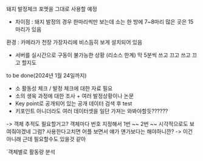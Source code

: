 돼지 발정체크 포멧을 그대로 사용할 예정

- 차이점 : 돼지 발정의 경우 한마리씩만 보는데
	소는 한 방에 7~8마리 
	많은 곳은 15마리가 있음

환경 : 카메라가 천장 가장자리에 비스듬히 보게 설치되어 있음
- 서버를 실시간으로 구동이 불가능한 상황 (리소스 한계) 막 5분씩 쓰고 끄고 쓰고 끄고 할지도
 

to be done(2024년 1월 24일까지)
+ 소 활동성 체크 / 발정 체크에 대한 자료 필요
+ 소의 생육 과정에 대한 조사 + 여러 발정상황이나 논문
+ Key point로 공개되어 있는 공개 데이터 검색 후 test 
+ 키포인트 아니더라도 여러 데이터셋을 일단 가져는 와봐야할듯??????

-> 객체 추적도 필요할거고? 객체마다 번호 지정해서 1번 ~~ 2번 ~~
시각적으로도 보여줘야겠네 그럼? 사용한다고치면 어플 보면서 얘가 얜가보다는 해야하니깐?
-> 이건 아니래 근데 필요할수도 있을것 같아

`객체별로 활동량 분석 

